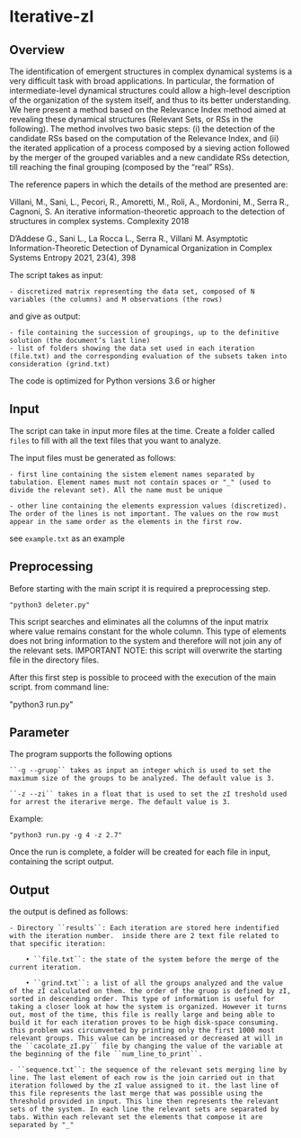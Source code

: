 # Iterative-zI


## Overview

The identification of emergent structures in complex dynamical systems is a very difficult task with broad applications. In particular, the formation of intermediate-level dynamical structures could allow a high-level description of the organization of the system itself, and thus to its better understanding.
We here present a method based on the Relevance Index method aimed at revealing these dynamical structures (Relevant Sets, or RSs in the following).
The method involves two basic steps: (i) the detection of the candidate RSs based on the computation of the Relevance Index, and (ii) the iterated application of a process composed by a sieving action followed by the merger of the grouped variables and a new candidate RSs detection, till reaching the final grouping (composed by the “real” RSs).

The reference papers in which the details of the method are presented are:

Villani, M., Sani, L., Pecori, R., Amoretti, M., Roli, A., Mordonini, M., Serra R., Cagnoni, S. An iterative information-theoretic approach to the detection of structures in complex systems. Complexity 2018

D’Addese G., Sani L., La Rocca L., Serra R., Villani M. Asymptotic Information-Theoretic Detection of Dynamical Organization in Complex Systems Entropy 2021, 23(4), 398

The script takes as input:

	- discretized matrix representing the data set, composed of N variables (the columns) and M observations (the rows) 
	
and give as output:

	- file containing the succession of groupings, up to the definitive solution (the document’s last line)
	- list of folders showing the data set used in each iteration (file.txt) and the corresponding evaluation of the subsets taken into consideration (grind.txt)


The code is optimized for Python versions 3.6 or higher

## Input
The script can take in input more files at the time. Create a folder called ``files`` to fill with all the text files that you want to analyze.

The input files must be generated as follows:

	- first line containing the sistem element names separated by tabulation. Element names must not contain spaces or "_" (used to divide the relevant set). All the name must be unique

	- other line containing the elements expression values ​​(discretized). The order of the lines is not important. The values ​​on the row must appear in the same order as the elements in the first row.

see ``example.txt`` as an example

## Preprocessing

Before starting with the main script it is required a preprocessing step.
```
"python3 deleter.py"
```
This script searches and eliminates all the columns of the input matrix where value remains constant for the whole column. This type of elements does not bring information to the system and therefore will not join any of the relevant sets. IMPORTANT NOTE: this script will overwrite the starting file in the directory files.

After this first step is possible to proceed with the execution of the main script. from command line: 

"python3 run.py"

## Parameter
The program supports the following options

	``-g --gruop`` takes as input an integer which is used to set the maximum size of the groups to be analyzed. The default value is 3.

	``-z --zi`` takes in a float that is used to set the zI treshold used for arrest the iterarive merge. The default value is 3.

Example:
```
"python3 run.py -g 4 -z 2.7"
```
Once the run is complete, a folder will be created for each file in input, containing the script output.

## Output
the output is defined as follows:

	- Directory ``results``: Each iteration are stored here indentified with the iteration number.  inside there are 2 text file related to that specific iteration:

		• ``file.txt``: the state of the system before the merge of the current iteration.

		• ``grind.txt``: a list of all the groups analyzed and the value of the zI calculated on them. the order of the gruop is defined by zI, sorted in descending order. This type of information is useful for taking a closer look at how the system is organized. However it turns out, most of the time, this file is really large and being able to build it for each iteration proves to be high disk-space consuming. this problem was circumvented by printing only the first 1000 most relevant groups. This value can be increased or decreased at will in the ``cacolate_zI.py`` file by changing the value of the variable at the beginning of the file ``num_line_to_print``.

	- ``sequence.txt``: the sequence of the relevant sets merging line by line. The last element of each row is the join carried out in that iteration followed by the zI value assigned to it. the last line of this file represents the last merge that was possible using the threshold provided in input. This line then represents the relevant sets of the system. In each line the relevant sets are separated by tabs. Within each relevant set the elements that compose it are separated by "_"

